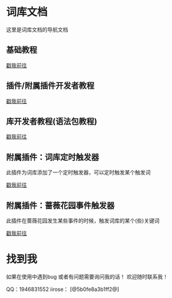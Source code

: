 # 词库文档

这里是词库文档的导航文档

## 基础教程

[戳我前往](./core-basic/index.md)

## 插件/附属插件开发者教程

[戳我前往](./core-dev/index.md)

## 库开发者教程(语法包教程)

[戳我前往](./grammar-basic/index.md)

## 附属插件：词库定时触发器

此插件为词库添加了一个定时触发器，可以定时触发某个触发词

[戳我前往](./event-trigger-basic/index.md)

## 附属插件：蔷薇花园事件触发器

此插件在蔷薇花园发生某些事件的时候，触发词库的某个(些)关键词

[戳我前往](./iirose-event-trigger/index.md)

# 找到我

如果在使用中遇到bug
或者有问题需要询问我的话！
欢迎随时联系我！

QQ：1946831552
iirose： [@5b0fe8a3b1ff2@] 
